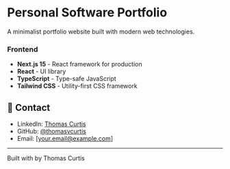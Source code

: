 # Personal Software Portfolio

A minimalist portfolio website built with modern web technologies.

### Frontend
- **Next.js 15** - React framework for production
- **React** - UI library
- **TypeScript** - Type-safe JavaScript
- **Tailwind CSS** - Utility-first CSS framework

## 🤝 Contact

- LinkedIn: [Thomas Curtis](https://linkedin.com/in/thomasvcurtis)
- GitHub: [@thomasvcurtis](https://github.com/thomasvcurtis)
- Email: [your.email@example.com]

---

Built with by Thomas Curtis
